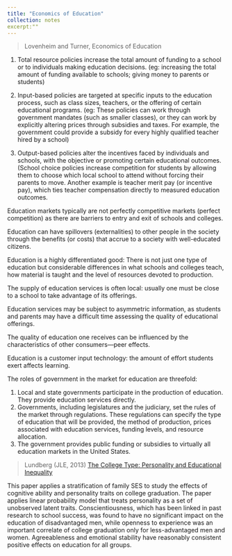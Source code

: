 ```yaml
---
title: "Economics of Education"
collection: notes
excerpt:""
---
```



>  Lovenheim and Turner, Economics of Education

1. Total resource policies increase the total amount of funding to a school or to individuals making education decisions. (eg:  increasing the total amount of funding available to schools; giving money to parents or students)


2. Input-based policies are targeted at specific inputs to the education process, such as class sizes, teachers, or the offering of certain educational programs. (eg: These policies can work through government mandates (such as smaller classes), or they can work by explicitly altering prices through subsidies and taxes. For example, the government could provide a subsidy for every highly qualified teacher hired by a school)

3. Output-based policies alter the incentives faced by individuals and schools, with the objective or promoting certain educational outcomes. (School choice policies increase competition for students by allowing them to choose which local school to attend without forcing their parents to move. Another example is teacher merit pay (or incentive pay), which ties teacher compensation directly to measured education outcomes.

Education markets typically are not perfectly competitive markets (perfect competition) as there are barriers to entry and exit of schools and colleges.

Education can have spillovers (externalities) to other people in the society through the benefits (or costs) that accrue to a society with well-educated citizens.

Education is a highly differentiated good: There is not just one type of education but considerable differences in what schools and colleges teach, how material is taught and the level of resources devoted to production. 

The supply of education services is often local: usually one must be close to a school to take advantage of its offerings. 

Education services may be subject to asymmetric information, as students and parents may have a difficult time assessing the quality of educational offerings. 

The quality of education one receives can be influenced by the characteristics of other consumers—peer effects. 

Education is a customer input technology: the amount of effort students exert affects learning.

The roles of government in the market for education are threefold: 
1. Local and state governments participate in the production of education. They provide education services directly. 
2. Governments, including legislatures and the judiciary, set the rules of the market through regulations. These regulations can specify the type of education that will be provided, the method of production, prices associated with education services, funding levels, and resource allocation.
3. The government provides public funding or subsidies to virtually all education markets in the United States.


> Lundberg (JLE, 2013) [The College Type: Personality and Educational Inequality](https://doi.org/10.1086/671056)

This paper applies a stratification of family SES to study the effects of cognitive ability and personality traits on college graduation. The paper applies linear probability model that treats personality as a set of unobserved latent traits. Conscientiousness, which has been linked in past research to school success, was found to have no significant impact on the education of disadvantaged men, while openness to experience was an important correlate of college graduation only for less-advantaged men and women. Agreeableness and emotional stability have reasonably consistent positive effects on education for all groups.
